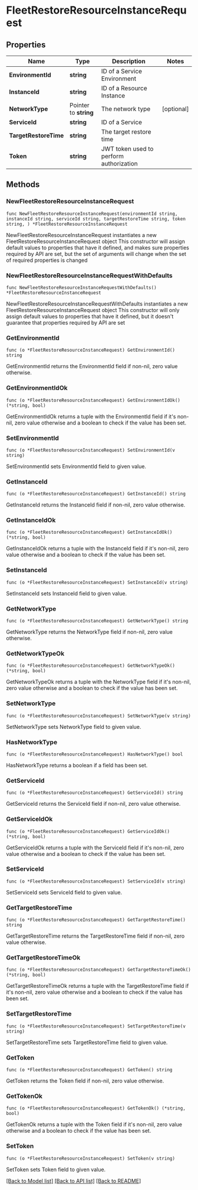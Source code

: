 # FleetRestoreResourceInstanceRequest

## Properties

Name | Type | Description | Notes
------------ | ------------- | ------------- | -------------
**EnvironmentId** | **string** | ID of a Service Environment | 
**InstanceId** | **string** | ID of a Resource Instance | 
**NetworkType** | Pointer to **string** | The network type | [optional] 
**ServiceId** | **string** | ID of a Service | 
**TargetRestoreTime** | **string** | The target restore time | 
**Token** | **string** | JWT token used to perform authorization | 

## Methods

### NewFleetRestoreResourceInstanceRequest

`func NewFleetRestoreResourceInstanceRequest(environmentId string, instanceId string, serviceId string, targetRestoreTime string, token string, ) *FleetRestoreResourceInstanceRequest`

NewFleetRestoreResourceInstanceRequest instantiates a new FleetRestoreResourceInstanceRequest object
This constructor will assign default values to properties that have it defined,
and makes sure properties required by API are set, but the set of arguments
will change when the set of required properties is changed

### NewFleetRestoreResourceInstanceRequestWithDefaults

`func NewFleetRestoreResourceInstanceRequestWithDefaults() *FleetRestoreResourceInstanceRequest`

NewFleetRestoreResourceInstanceRequestWithDefaults instantiates a new FleetRestoreResourceInstanceRequest object
This constructor will only assign default values to properties that have it defined,
but it doesn't guarantee that properties required by API are set

### GetEnvironmentId

`func (o *FleetRestoreResourceInstanceRequest) GetEnvironmentId() string`

GetEnvironmentId returns the EnvironmentId field if non-nil, zero value otherwise.

### GetEnvironmentIdOk

`func (o *FleetRestoreResourceInstanceRequest) GetEnvironmentIdOk() (*string, bool)`

GetEnvironmentIdOk returns a tuple with the EnvironmentId field if it's non-nil, zero value otherwise
and a boolean to check if the value has been set.

### SetEnvironmentId

`func (o *FleetRestoreResourceInstanceRequest) SetEnvironmentId(v string)`

SetEnvironmentId sets EnvironmentId field to given value.


### GetInstanceId

`func (o *FleetRestoreResourceInstanceRequest) GetInstanceId() string`

GetInstanceId returns the InstanceId field if non-nil, zero value otherwise.

### GetInstanceIdOk

`func (o *FleetRestoreResourceInstanceRequest) GetInstanceIdOk() (*string, bool)`

GetInstanceIdOk returns a tuple with the InstanceId field if it's non-nil, zero value otherwise
and a boolean to check if the value has been set.

### SetInstanceId

`func (o *FleetRestoreResourceInstanceRequest) SetInstanceId(v string)`

SetInstanceId sets InstanceId field to given value.


### GetNetworkType

`func (o *FleetRestoreResourceInstanceRequest) GetNetworkType() string`

GetNetworkType returns the NetworkType field if non-nil, zero value otherwise.

### GetNetworkTypeOk

`func (o *FleetRestoreResourceInstanceRequest) GetNetworkTypeOk() (*string, bool)`

GetNetworkTypeOk returns a tuple with the NetworkType field if it's non-nil, zero value otherwise
and a boolean to check if the value has been set.

### SetNetworkType

`func (o *FleetRestoreResourceInstanceRequest) SetNetworkType(v string)`

SetNetworkType sets NetworkType field to given value.

### HasNetworkType

`func (o *FleetRestoreResourceInstanceRequest) HasNetworkType() bool`

HasNetworkType returns a boolean if a field has been set.

### GetServiceId

`func (o *FleetRestoreResourceInstanceRequest) GetServiceId() string`

GetServiceId returns the ServiceId field if non-nil, zero value otherwise.

### GetServiceIdOk

`func (o *FleetRestoreResourceInstanceRequest) GetServiceIdOk() (*string, bool)`

GetServiceIdOk returns a tuple with the ServiceId field if it's non-nil, zero value otherwise
and a boolean to check if the value has been set.

### SetServiceId

`func (o *FleetRestoreResourceInstanceRequest) SetServiceId(v string)`

SetServiceId sets ServiceId field to given value.


### GetTargetRestoreTime

`func (o *FleetRestoreResourceInstanceRequest) GetTargetRestoreTime() string`

GetTargetRestoreTime returns the TargetRestoreTime field if non-nil, zero value otherwise.

### GetTargetRestoreTimeOk

`func (o *FleetRestoreResourceInstanceRequest) GetTargetRestoreTimeOk() (*string, bool)`

GetTargetRestoreTimeOk returns a tuple with the TargetRestoreTime field if it's non-nil, zero value otherwise
and a boolean to check if the value has been set.

### SetTargetRestoreTime

`func (o *FleetRestoreResourceInstanceRequest) SetTargetRestoreTime(v string)`

SetTargetRestoreTime sets TargetRestoreTime field to given value.


### GetToken

`func (o *FleetRestoreResourceInstanceRequest) GetToken() string`

GetToken returns the Token field if non-nil, zero value otherwise.

### GetTokenOk

`func (o *FleetRestoreResourceInstanceRequest) GetTokenOk() (*string, bool)`

GetTokenOk returns a tuple with the Token field if it's non-nil, zero value otherwise
and a boolean to check if the value has been set.

### SetToken

`func (o *FleetRestoreResourceInstanceRequest) SetToken(v string)`

SetToken sets Token field to given value.



[[Back to Model list]](../README.md#documentation-for-models) [[Back to API list]](../README.md#documentation-for-api-endpoints) [[Back to README]](../README.md)


